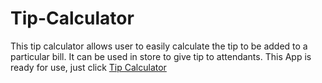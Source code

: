 # Tip-Calculator
This tip calculator allows user to easily calculate the tip to be added to a particular bill.
It can be used in store to give tip to attendants.
This App is ready for use, just click [Tip Calculator](https://genuine-dieffenbachia-f5785b.netlify.app/)

